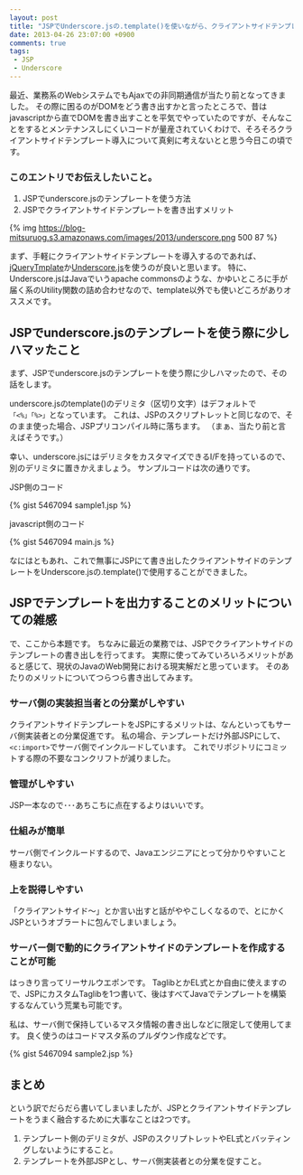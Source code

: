 ```yaml
---
layout: post
title: "JSPでUnderscore.jsの.template()を使いながら、クライアントサイドテンプレートとJSPの融合について思いを馳せる"
date: 2013-04-26 23:07:00 +0900
comments: true
tags: 
 - JSP
 - Underscore
---
```


最近、業務系のWebシステムでもAjaxでの非同期通信が当たり前となってきました。
その際に困るのがDOMをどう書き出すかと言ったところで、昔はjavascriptから直でDOMを書き出すことを平気でやっていたのですが、そんなことをするとメンテナンスしにくいコードが量産されていくわけで、そろそろクライアントサイドテンプレート導入について真剣に考えないとと思う今日この頃です。

<!-- more -->

### このエントリでお伝えしたいこと。

1.  JSPでunderscore.jsのテンプレートを使う方法
2.  JSPでクライアントサイドテンプレートを書き出すメリット

{% img https://blog-mitsuruog.s3.amazonaws.com/images/2013/underscore.png 500 87 %}

まず、手軽にクライアントサイドテンプレートを導入するのであれば、[jQueryTmplate](https://github.com/jquery/jquery-tmpl)か[Underscore.js](http://underscorejs.org/)を使うのが良いと思います。
特に、Underscore.jsはJavaでいうapache commonsのような、かゆいところに手が届く系のUtility関数の詰め合わせなので、template以外でも使いどころがありオススメです。

## JSPでunderscore.jsのテンプレートを使う際に少しハマッたこと

まず、JSPでunderscore.jsのテンプレートを使う際に少しハマッたので、その話をします。

underscore.jsのtemplate()のデリミタ（区切り文字）はデフォルトで`「<%」「%>」`となっています。
これは、JSPのスクリプトレットと同じなので、そのまま使った場合、JSPプリコンパイル時に落ちます。
（まぁ、当たり前と言えばそうです。）

幸い、underscore.jsにはデリミタをカスタマイズできるI/Fを持っているので、別のデリミタに置きかえましょう。
サンプルコードは次の通りです。

JSP側のコード

{% gist 5467094 sample1.jsp %}

javascript側のコード

{% gist 5467094 main.js %}

なにはともあれ、これで無事にJSPにて書き出したクライアントサイドのテンプレートをUnderscore.jsの.template()で使用することができました。

## JSPでテンプレートを出力することのメリットについての雑感

で、ここから本題です。
ちなみに最近の業務では、JSPでクライアントサイドのテンプレートの書き出しを行ってます。
実際に使ってみていろいろメリットがあると感じて、現状のJavaのWeb開発における現実解だと思っています。
そのあたりのメリットについてつらつら書き出してみます。

### サーバ側の実装担当者との分業がしやすい

クライアントサイドテンプレートをJSPにするメリットは、なんといってもサーバ側実装者との分業促進です。
私の場合、テンプレートだけ外部JSPにして、`<c:import>`でサーバ側でインクルードしています。
これでリポジトリにコミットする際の不要なコンクリフトが減りました。

### 管理がしやすい

JSP一本なので･･･あちこちに点在するよりはいいです。

### 仕組みが簡単

サーバ側でインクルードするので、Javaエンジニアにとって分かりやすいこと極まりない。

### 上を説得しやすい

「クライアントサイド～」とか言い出すと話がややこしくなるので、とにかくJSPというオブラートに包んでしまいましょう。

### サーバー側で動的にクライアントサイドのテンプレートを作成することが可能 

はっきり言ってリーサルウエポンです。
TaglibとかEL式とか自由に使えますので、JSPにカスタムTaglibを1つ書いて、後はすべてJavaでテンプレートを構築するなんていう荒業も可能です。

私は、サーバ側で保持しているマスタ情報の書き出しなどに限定して使用してます。
良く使うのはコードマスタ系のプルダウン作成などです。

{% gist 5467094 sample2.jsp %}

## まとめ

という訳でだらだら書いてしまいましたが、JSPとクライアントサイドテンプレートをうまく融合するために大事なことは2つです。

1.  テンプレート側のデリミタが、JSPのスクリプトレットやEL式とバッティングしないようにすること。
2.  テンプレートを外部JSPとし、サーバ側実装者との分業を促すこと。
